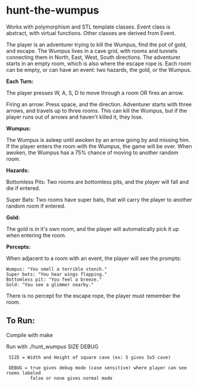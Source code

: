 # hunt-the-wumpus

Works with polymorphism and STL template classes. Event class is abstract, with virtual functions. Other classes are derived from Event. 

The player is an adventurer trying to kill the Wumpus, find the pot of gold, and escape. The Wumpus lives in a cave grid, with rooms and tunnels connecting them in North, East, West, South directions. The adventurer starts in an empty room, which is also where the escape rope is. Each room can be empty, or can have an event: two hazards, the gold, or the Wumpus. 

**Each Turn:**

The player presses W, A, S, D to move through a room OR fires an arrow.

Firing an arrow: Press space, and the direction. Adventurer starts with three arrows, and travels up to three rooms. This can kill the Wumpus, but if the player runs out of arrows and haven't killed it, they lose. 

**Wumpus:** 

The Wumpus is asleep until awoken by an arrow going by and missing him. If the player enters the room with the Wumpus, the game will be over. When awoken, the Wumpus has a 75% chance of moving to another random room.

**Hazards:**

Bottomless Pits: Two rooms are bottomless pits, and the player will fall and die if entered.

Super Bats: Two rooms have super bats, that will carry the player to another random room if entered. 

**Gold:**

The gold is in it's own room, and the player will automatically pick it up when entering the room.

**Percepts:**

When adjacent to a room with an event, the player will see the prompts:

    Wumpus: "You smell a terrible stench."
    Super bats: "You hear wings flapping."
    Bottomless pit: "You feel a breeze."
    Gold: "You see a glimmer nearby."

There is no percept for the escape rope, the player must remember the room.

## To Run:

Compile with make

Run with ./hunt_wumpus SIZE DEBUG

     SIZE = Width and Height of square cave (ex: 5 gives 5x5 cave)
     
     DEBUG = true gives debug mode (case sensitive) where player can see rooms labeled
             false or none gives normal mode
             
             
